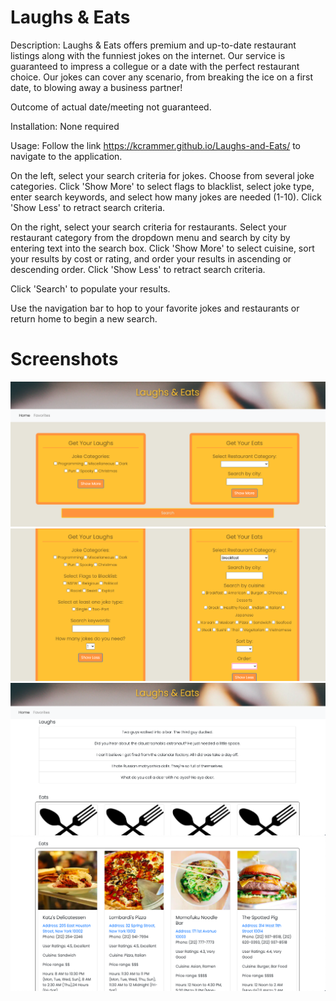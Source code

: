 # Laughs & Eats

Description: Laughs & Eats offers premium and up-to-date restaurant listings along with the funniest jokes on the internet. Our service is guaranteed to impress a collegue or a date with the perfect restaurant choice. Our jokes can cover any scenario, from breaking the ice on a first date, to blowing away a business partner!

Outcome of actual date/meeting not guaranteed.

Installation: None required

Usage: Follow the link https://kcrammer.github.io/Laughs-and-Eats/ to navigate to the application. 

On the left, select your search criteria for jokes. Choose from several joke categories. Click 'Show More' to select flags to blacklist, select joke type, enter search keywords, and select how many jokes are needed (1-10). Click 'Show Less' to retract search criteria.

On the right, select your search criteria for restaurants. Select your restaurant category from the dropdown menu and search by city by entering text into the search box. Click 'Show More' to select cuisine, sort your results by cost or rating, and order your results in ascending or descending order. Click 'Show Less' to retract search criteria.

Click 'Search' to populate your results. 

Use the navigation bar to hop to your favorite jokes and restaurants or return home to begin a new search.

# Screenshots

![alt text](assets/images/Laughs-Eats-Screenshot.png)
![alt text](assets/images/Laughs-Eats-Screenshot2.png)
![alt text](assets/images/Laughs-Eats-Screenshot3.png)
![alt text](assets/images/Laughs-Eats-Screenshot4.png)
